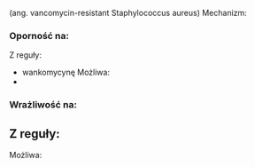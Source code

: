 (ang. vancomycin-resistant Staphylococcus aureus)
Mechanizm: 
### Oporność na:
Z reguły:
- wankomycynę
Możliwa:
- 

### Wrażliwość na:
Z reguły:
- 
Możliwa:
